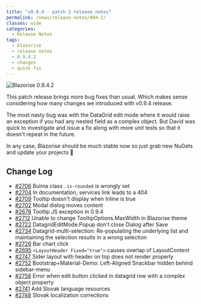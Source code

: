 ```yaml
---
title: "v0.9.4 - patch 2 release notes"
permalink: /news/release-notes/094-2/
classes: wide
categories:
  - Release Notes
tags:
  - blazorise
  - release notes
  - 0.9.4.2
  - changes
  - quick fix
---
```


<img src="/assets/images/news/094/v094-2.png" alt="Blazorise 0.9.4.2" />

This patch release brings more bug fixes than usual. Which makes sense considering how many changes we introduced with v0.9.4 release.

The most nasty bug was with the DataGrid edit mode where it would raise an exception if you had any nested field as a complex object. But David was quick to investigate and issue a fix along with more unit tests so that it doesn't repeat in the future.

In any case, Blazorise should be much stable now so just grab new NuGets and update your projects 💪

## Change Log

- [#2706](https://github.com/Megabit/Blazorise/issues/2706) Bulma class `.is-rounded` is wrongly set
- [#2704](https://github.com/Megabit/Blazorise/issues/2704) In documentation, services link leads to a 404
- [#2709](https://github.com/Megabit/Blazorise/issues/2709) Tooltip doesn't display when Inline is true
- [#2702](https://github.com/Megabit/Blazorise/issues/2702) Modal dialog moves content
- [#2678](https://github.com/Megabit/Blazorise/issues/2678) Tooltip JS exception in 0.9.4
- [#2712](https://github.com/Megabit/Blazorise/issues/2712) Unable to change TooltipOptions.MaxWidth in Blazorise theme
- [#2722](https://github.com/Megabit/Blazorise/issues/2722) DatagridEditMode.Popup don't close Dialog after Save
- [#2734](https://github.com/Megabit/Blazorise/issues/2734) Datagrid-multi-selection: Re-populating the underlying list and maintaining the selection results in a wrong selection
- [#2726](https://github.com/Megabit/Blazorise/issues/2726) Bar chart click
- [#2695](https://github.com/Megabit/Blazorise/issues/2695) `<LayoutHeader Fixed="true">` causes overlap of LayoutContent
- [#2747](https://github.com/Megabit/Blazorise/issues/2747) Sider layout with header on top does not render properly
- [#2752](https://github.com/Megabit/Blazorise/issues/2752) Bootstrap+Material-Demo: Left-Aligned Snackbar hidden behind sidebar-menu
- [#2758](https://github.com/Megabit/Blazorise/issues/2758) Error when edit button clicked in datagrid row with a complex object property
- [#2741](https://github.com/Megabit/Blazorise/pull/2741) Add Slovak language resources
- [#2748](https://github.com/Megabit/Blazorise/pull/2748) Slovak localization corrections